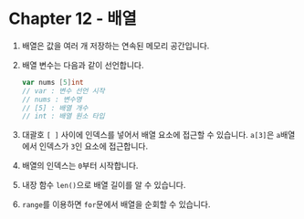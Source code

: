 # Chapter 12 - 배열
1. 배열은 값을 여러 개 저장하는 연속된 메모리 공간입니다.
2. 배열 변수는 다음과 같이 선언합니다.

    ```go
    var nums [5]int
    // var : 변수 선언 시작
    // nums : 변수명
    // [5] : 배열 개수
    // int : 배열 원소 타입
    ```

3. 대괄호 `[ ]` 사이에 인덱스를 넣어서 배열 요소에 접근할 수 있습니다. `a[3]`은 `a`배열에서 인덱스가 `3`인 요소에 접근합니다.
4. 배열의 인덱스는 `0`부터 시작합니다.
5. 내장 함수 `len()`으로 배열 길이를 알 수 있습니다.
6. `range`를 이용하면 `for`문에서 배열을 순회할 수 있습니다.
